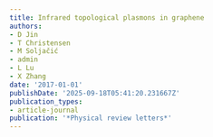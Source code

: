```yaml
---
title: Infrared topological plasmons in graphene
authors:
- D Jin
- T Christensen
- M Soljačić
- admin
- L Lu
- X Zhang
date: '2017-01-01'
publishDate: '2025-09-18T05:41:20.231667Z'
publication_types:
- article-journal
publication: '*Physical review letters*'
---
```

